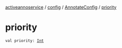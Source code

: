 [activeannoservice](../../index.md) / [config](../index.md) / [AnnotateConfig](index.md) / [priority](./priority.md)

# priority

`val priority: `[`Int`](https://kotlinlang.org/api/latest/jvm/stdlib/kotlin/-int/index.html)